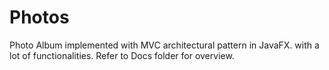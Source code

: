 # Photos
Photo Album implemented with MVC architectural pattern in JavaFX. with a lot of functionalities. Refer to Docs folder for overview.
